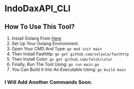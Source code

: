 # IndoDaxAPI_CLI

## How To Use This Tool?
1. Install Golang From [Here](https://golang.org)
2. Set Up Your Golang Environment.
3. Open Your CMD And Type: `go mod init main`
4. Then Install Fasthttp: `go get github.com/valyala/fasthttp`
5. Then Install Color: `go get github.com/fatih/color`
6. Finally, Run The Tool Using: `go run main.go`
7. You Can Build It Into An Executable Using: `go build main`

### I Will Add Another Commands Soon.
